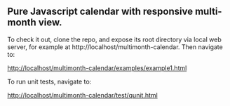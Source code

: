 ## Pure Javascript calendar with responsive multi-month view.

To check it out, clone the repo, and expose its root directory via local web
server, for example at http://localhost/multimonth-calendar. Then navigate to:

[http://localhost/multimonth-calendar/examples/example1.html](http://localhost/multimonth-calendar/examples/example1.html)

To run unit tests, navigate to:

[http://localhost/multimonth-calendar/test/qunit.html](http://localhost/multimonth-calendar/test/qunit.html)
